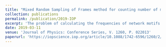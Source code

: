 ```yaml
---
title: "Mixed Random Sampling of Frames method for counting number of motifs"
collection: publications
permalink: /publication/2019-IOP
excerpt: 'The problem of calculating the frequencies of network motifs on three and four nodes in large networks is considered. Telecommunications networks, cell molecular networks are investigated. The sizes of the investigated networks are hundreds of thousands of nodes and connections. These networks are represented in the form of directed and undirected simple graphs. Exact calculating requires huge computational resources for such large graphs. A method for calculating the frequencies of network motifs using the Monte Carlo method with control of an accuracy of calculations is proposed. The proposed effective method minimizes the value of the coefficient of variation.'
date: 2019-03-11
venue: 'Journal of Physics: Conference Series, V. 1260, P. 022013'
paperurl: 'https://iopscience.iop.org/article/10.1088/1742-6596/1260/2/022013'
---
```

